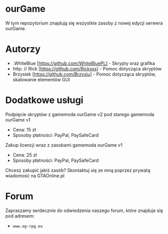 # ourGame
W tym repozytorium znajdują się wszystkie zasoby z nowej edycji serwera ourGame.

# Autorzy
* .WhiteBlue [https://github.com/WhiteBluePL] - Skrypty oraz grafika
* http: // Rick [https://github.com/Ricksss] - Pomoc dotycząca skryptów
* Brzysiek [https://github.com/Brzysiu] - Pomoc dotycząca skryptów, skalowanie elementów GUI

# Dodatkowe usługi
Podpięcie skryptów z gamemoda ourGame v2 pod starego gamemoda ourGame v1
* Cena: 15 zł
* Sposoby płatności: PayPal, PaySafeCard

Zakup licencji wraz z zasobami gamemoda ourGame v1
* Cena: 25 zł
* Sposoby płatności: PayPal, PaySafeCard

Chcesz zakupić jakiś zasób? Skontaktuj się ze mną poprzez prywatą wiadomość na GTAOnline.pl

# Forum
Zapraszamy serdecznie do odwiedzenia naszego forum, które znajduje się pod adresem:
*     www.og-rpg.eu
